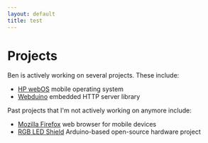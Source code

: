 ```yaml
---
layout: default
title: test
---
```

# Projects

Ben is actively working on several projects.  These include:

* [HP webOS](http://developer.palm.com) mobile operating system
* [Webduino](http://webduino.googlecode.com) embedded HTTP server library

Past projects that I'm not actively working on anymore include:

* [Mozilla Firefox](http://www.mozilla.org/mobile/) web browser for mobile devices
* [RGB LED Shield](http://combee.net/rgbshield/) Arduino-based open-source hardware project
